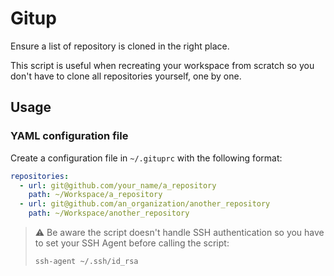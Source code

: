 # Gitup

Ensure a list of repository is cloned in the right place.

This script is useful when recreating your workspace from scratch so you don't have to clone all repositories yourself,
one by one.

## Usage

### YAML configuration file

Create a configuration file in `~/.gituprc` with the following format:

```yaml
repositories:
  - url: git@github.com/your_name/a_repository
    path: ~/Workspace/a_repository
  - url: git@github.com/an_organization/another_repository
    path: ~/Workspace/another_repository
```

> :warning: Be aware the script doesn't handle SSH authentication so you have to set your SSH Agent before calling
> the script:
>
> ```
> ssh-agent ~/.ssh/id_rsa
> ```
